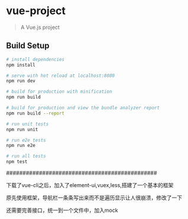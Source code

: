 # vue-project

> A Vue.js project

## Build Setup

``` bash
# install dependencies
npm install

# serve with hot reload at localhost:8080
npm run dev

# build for production with minification
npm run build

# build for production and view the bundle analyzer report
npm run build --report

# run unit tests
npm run unit

# run e2e tests
npm run e2e

# run all tests
npm test
```

##############################################

下载了vue-cli之后，加入了element-ui,vuex,less,搭建了一个基本的框架

原先使用框架，导航栏一条条写出来而不是遍历显示让人很崩溃，修改了一下

还需要完善接口，统一到一个文件中，加入mock
